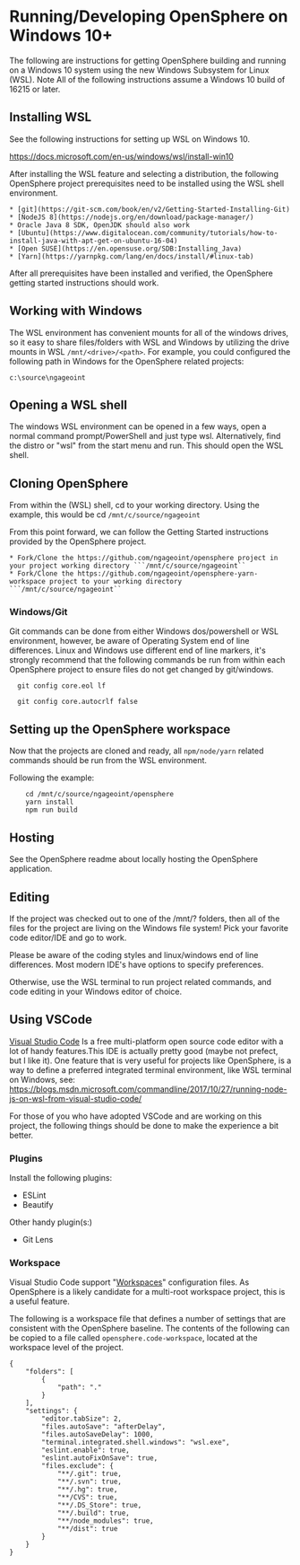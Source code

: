 # Running/Developing OpenSphere on Windows 10+

The following are instructions for getting OpenSphere building and running on a Windows 10 system using the new Windows Subsystem for Linux (WSL). Note All of the following instructions assume a Windows 10 build of 16215 or later. 

## Installing WSL

See the following instructions for setting up WSL on Windows 10. 

https://docs.microsoft.com/en-us/windows/wsl/install-win10

After installing the WSL feature and selecting a distribution, the following OpenSphere project prerequisites need to be installed using the WSL shell environment.

	* [git](https://git-scm.com/book/en/v2/Getting-Started-Installing-Git)
	* [NodeJS 8](https://nodejs.org/en/download/package-manager/)
	* Oracle Java 8 SDK, OpenJDK should also work
    * [Ubuntu](https://www.digitalocean.com/community/tutorials/how-to-install-java-with-apt-get-on-ubuntu-16-04)
    * [Open SUSE](https://en.opensuse.org/SDB:Installing_Java)
	* [Yarn](https://yarnpkg.com/lang/en/docs/install/#linux-tab)

After all prerequisites have been installed and verified, the OpenSphere getting started instructions should work.

## Working with Windows

The WSL environment has convenient mounts for all of the windows drives, so it easy to share files/folders with WSL and Windows by utilizing the drive mounts in WSL ```/mnt/<drive>/<path>```. For example, you could configured the following path in Windows for the OpenSphere related projects:

```c:\source\ngageoint```

## Opening a WSL shell

The windows WSL environment can be opened in a few ways, open a normal command prompt/PowerShell and just type wsl. Alternatively, find the distro or "wsl" from the start menu and run. This should open the WSL shell.

## Cloning OpenSphere

From within the (WSL) shell, cd to your working directory. Using the example, this would be cd ```/mnt/c/source/ngageoint```

From this point forward, we can follow the Getting Started instructions provided by the OpenSphere project.

	* Fork/Clone the https://github.com/ngageoint/opensphere project in your project working directory ```/mnt/c/source/ngageoint``
	* Fork/Clone the https://github.com/ngageoint/opensphere-yarn-workspace project to your working directory ```/mnt/c/source/ngageoint``

### Windows/Git

Git commands can be done from either Windows dos/powershell or WSL environment, however, be aware of Operating System end of line differences. Linux and Windows use different end of line markers, it's strongly recommend that the following commands be run from within each OpenSphere project to ensure files do not get changed by git/windows. 

  ```	git config core.eol lf ```

  ```	git config core.autocrlf false ```

## Setting up the OpenSphere workspace

Now that the projects are cloned and ready, all ``` npm/node/yarn ``` related commands should be run from the WSL environment.

Following the example:
```
	cd /mnt/c/source/ngageoint/opensphere
	yarn install
	npm run build
````

## Hosting

See the OpenSphere readme about locally hosting the OpenSphere application.

## Editing

If the project was checked out to one of the /mnt/? folders, then all of the files for the project are living on the Windows file system! Pick your favorite code editor/IDE and go to work.

Please be aware of the coding styles and linux/windows end of line differences. Most modern IDE's have options to specify preferences.

Otherwise, use the WSL terminal to run project related commands, and code editing in your Windows editor of choice.

## Using VSCode
[Visual Studio Code](https://code.visualstudio.com/) Is a free multi-platform open source code editor with a lot of handy features.This IDE is actually pretty good (maybe not prefect, but I like it). One feature that is very useful for projects like OpenSphere, is a way to define a preferred integrated terminal environment, like WSL terminal on Windows, see: https://blogs.msdn.microsoft.com/commandline/2017/10/27/running-node-js-on-wsl-from-visual-studio-code/

For those of you who have adopted VSCode and are working on this project, the following things should be done to make the experience a bit better.

### Plugins

Install the following plugins:
* ESLint
* Beautify

Other handy plugin(s:)
* Git Lens

### Workspace
Visual Studio Code support "[Workspaces](https://code.visualstudio.com/docs/editor/multi-root-workspaces)" configuration files. As OpenSphere is a likely candidate for a multi-root workspace project, this is a useful feature.

The following is a workspace file that defines a number of settings that are consistent with the OpenSphere baseline. The contents of the following can be copied to a file called ``` opensphere.code-workspace ```, located at the workspace level of the project.

```
{
	"folders": [
		{
			"path": "."
		}
	],
	"settings": {
		"editor.tabSize": 2,
		"files.autoSave": "afterDelay",
		"files.autoSaveDelay": 1000,
		"terminal.integrated.shell.windows": "wsl.exe",
		"eslint.enable": true,
		"eslint.autoFixOnSave": true,
		"files.exclude": {
			"**/.git": true,
			"**/.svn": true,
			"**/.hg": true,
			"**/CVS": true,
			"**/.DS_Store": true,
			"**/.build": true,
			"**/node_modules": true,
			"**/dist": true
		}
	}
}
```




